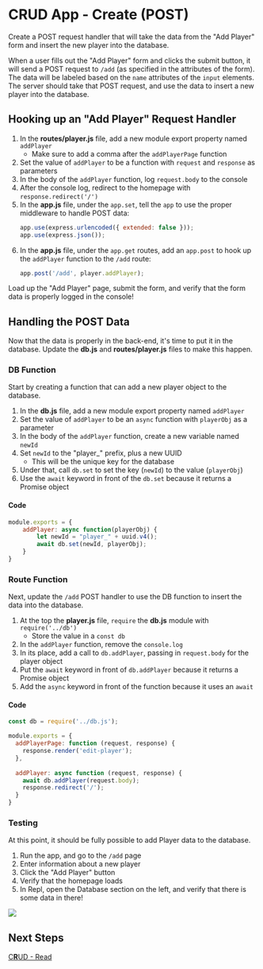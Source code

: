 # **C**RUD App - Create (POST)
Create a POST request handler that will take the data from the "Add Player" form and insert the new player into the database. 

When a user fills out the "Add Player" form and clicks the submit button, it will send a POST request to `/add` (as specified in the attributes of the form). The data will be labeled based on the `name` attributes of the `input` elements. The server should take that POST request, and use the data to insert a new player into the database.

## Hooking up an "Add Player" Request Handler
1. In the **routes/player.js** file, add a new module export property named `addPlayer`
    - Make sure to add a comma after the `addPlayerPage` function
1. Set the value of `addPlayer` to be a function with `request` and `response` as parameters
1. In the body of the `addPlayer` function, log `request.body` to the console
1. After the console log, redirect to the homepage with `response.redirect('/')`
1. In the **app.js** file, under the `app.set`, tell the `app` to use the proper middleware to handle POST data:
    ```js
    app.use(express.urlencoded({ extended: false }));
    app.use(express.json());
    ```
1. In the **app.js** file, under the `app.get` routes, add an `app.post` to hook up the `addPlayer` function to the `/add` route:
    ```js
    app.post('/add', player.addPlayer);
    ```

Load up the "Add Player" page, submit the form, and verify that the form data is properly logged in the console!

## Handling the POST Data
Now that the data is properly in the back-end, it's time to put it in the database. Update the **db.js** and **routes/player.js** files to make this happen.

### DB Function
Start by creating a function that can add a new player object to the database.

1. In the **db.js** file, add a new module export property named `addPlayer`
1. Set the value of `addPlayer` to be an `async` function with `playerObj` as a parameter
1. In the body of the `addPlayer` function, create a new variable named `newId`
1. Set `newId` to the "player_" prefix, plus a new UUID
    - This will be the unique key for the database
1. Under that, call `db.set` to set the key (`newId`) to the value (`playerObj`)
1. Use the `await` keyword in front of the `db.set` because it returns a Promise object

#### Code
```js
module.exports = {
	addPlayer: async function(playerObj) {
		let newId = "player_" + uuid.v4();
		await db.set(newId, playerObj);
	}
}
```

### Route Function
Next, update the `/add` POST handler to use the DB function to insert the data into the database.

1. At the top the **player.js** file, `require` the **db.js** module with `require('../db')`
    - Store the value in a `const db`
1. In the `addPlayer` function, remove the `console.log`
1. In its place, add a call to `db.addPlayer`, passing in `request.body` for the player object
1. Put the `await` keyword in front of `db.addPlayer` because it returns a Promise object
1. Add the `async` keyword in front of the function because it uses an `await`

#### Code
```js
const db = require('../db.js');

module.exports = {
  addPlayerPage: function (request, response) {
    response.render('edit-player');
  },
  
  addPlayer: async function (request, response) {
    await db.addPlayer(request.body);
    response.redirect('/');
  }
}
```

### Testing
At this point, it should be fully possible to add Player data to the database.

1. Run the app, and go to the `/add` page
1. Enter information about a new player
1. Click the "Add Player" button
1. Verify that the homepage loads
1. In Repl, open the Database section on the left, and verify that there is some data in there!

![](https://i.imgur.com/S6jlU9U.png)

## Next Steps
[C**R**UD - Read](CrudAppRead.md)